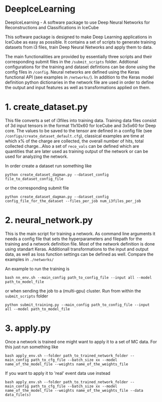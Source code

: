 # DeepIceLearning
DeepIceLearning - A software package to use Deep Neural Networks for Reconstructions and Classifications in IceCube

This software package is designed to make Deep Learning applications in IceCube as easy as possible. It contains a set of scripts to generate training datasets from i3 files, train Deep Neural Networks and apply them to data.

The main functionalities are provided by essentially three scripts and their corresponding submit files in the `/submit_scripts` folder. Addtional configurations for the training and dataset defintions can be done using the config files in `/config`. Neural networks are defined using the Keras functional API (see examples in `/networks/`). In addition to the Keras model definition python dictionaries in the network file are used in order to define the output and input features as well as transformations applied on them.

# 1. create_dataset.py

This file converts a set of i3files into training data. Training data files consist of 3d input tensors in the format 11x10x60 for IceCube and 3x5x60 for Deep core. The values to be saved to the tensor are defined in a config file (see `/configs/create_dataset_default.cfg`), classical examples are time at which x% of the charge are collected, the overall number of hits, total collected charge...Also a set of `reco_vals` can be defined which are quantities that are later used as training output of the network or can be used for analyzing the network.

In order create a dataset run something like

`python create_dataset_dagman.py --dataset_config file_to_dataset_config_file`

or the corresponding submit file

`python create_dataset_dagman.py --dataset_config config_file_for_the_dataset --files_per_job num_i3files_per_job`

# 2. neural_network.py

This is the main script for training a network. As command line arguments it needs a config file that sets the hyperparameters and filepath for the training and a network definition file. Most of the network definition is done using standart Keras. Additionall transformations to the input and output data, as well as loss function settings can be defined as well. Compare the examples in `./networks/`

An example to run the training is

`bash nn_env.sh --main_config path_to_config_file --input all --model path_to_model_file`

or when sending the job to a (multi-gpu) cluster. Run from within the `submit_scripts` folder

`python submit_training.py --main_config path_to_config_file --input all --model path_to_model_file`

# 3. apply.py

Once a network is trained one might want to apply it to a set of MC data. For this just run something like 

`bash apply_env.sh --folder path_to_trained_network_folder --main_config path_to_cfg_file --batch_size xx --model name_of_the_model_file --weights name_of_the_weights_file`

If you want to apply it to 'real' event data use instead

`bash apply_env.sh --folder path_to_trained_network_folder --main_config path_to_cfg_file --batch_size xx --model name_of_the_model_file --weights name_of_the_weights_file --data data_file(s)`


